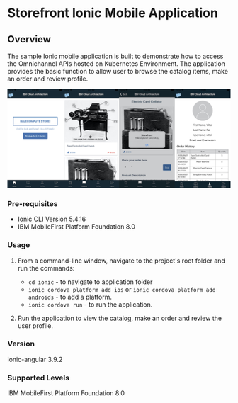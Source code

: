 Storefront Ionic Mobile Application
===
## Overview
The sample Ionic mobile application is built to demonstrate how to access the Omnichannel APIs hosted on Kubernetes Environment. The application provides the basic function to allow user to browse the catalog items, make an order and review profile.

![Storefront Screenshot](screenshot.jpg)

### Pre-requisites
- Ionic CLI Version 5.4.16
- IBM MobileFirst Platform Foundation 8.0

### Usage

1. From a command-line window, navigate to the project's root folder and run the commands:
    - `cd ionic` - to navigate to application folder
    - `ionic cordova platform add ios` or `ionic cordova platform add androids` - to add a platform.
    - `ionic cordova run` - to run the application.

2. Run the application to view the catalog, make an order and review the user profile.
 

### Version
ionic-angular 3.9.2

### Supported Levels
IBM MobileFirst Platform Foundation 8.0


